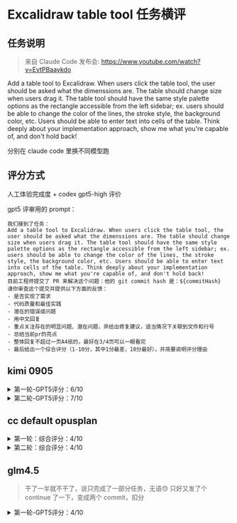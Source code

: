 # Excalidraw table tool 任务横评
## 任务说明
> 来自 Claude Code 发布会: https://www.youtube.com/watch?v=EvtPBaaykdo

Add a table tool to Excalidraw. When users click the table tool, the user should be asked what the dimenssions are. The table should change size when users drag it. The table tool should have the same style palette options as the rectangle accessible from the left sidebar; ex. users should be able to change the color of the lines, the stroke style, the background color, etc. Users should be able to enter text into cells of the table. Think deeply about your implementation approach, show me what you're capable of, and don't hold back!

分别在 claude code 里换不同模型跑

## 评分方式

人工体验完成度 + codex gpt5-high 评价

gpt5 评审用的 prompt：

```
我们接到了任务：
Add a table tool to Excalidraw. When users click the table tool, the user should be asked what the dimenssions are. The table should change size when users drag it. The table tool should have the same style palette options as the rectangle accessible from the left sidebar; ex. users should be able to change the color of the lines, the stroke style, the background color, etc. Users should be able to enter text into cells of the table. Think deeply about your implementation approach, show me what you're capable of, and don't hold back!
目前工程师提交了 PR 来解决这个问题：他的 git commit hash 是：${commitHash}
请你审查这个提交并提供以下方面的反馈：
- 是否实现了需求
- 代码质量和最佳实践
- 潜在的错误或问题
- 用中文回复
- 重点关注存在的明显问题、潜在问题，并给出修复建议，适当情况下关联到文件和行号
- 总结当前pr的亮点
- 整体回复不超过一页A4纸的，最好在3/4页可以一眼看完
- 最后给出一个综合评分（1-10分，其中1分最差，10分最好），并简要说明评分理由
```

## kimi 0905

<details>

<summary>第一轮-GPT5评分：6/10</summary>

我已对该提交进行了逐文件审查，重点看了类型定义、渲染、交互（创建、编辑、缩放/拖拽）、序列化/反序列化，以及工具栏与样式面板集成。
需求达成度
- 基本功能: 已新增表格工具、点击后弹出行列设置对话框、可通过拖拽改变表格整体尺寸、样式面板可设置描边颜色/样式/宽度与背景色、支持双击单元格编辑文本。
- 关键缺口: 反序列化缺失对 table 的支持，导致保存/加载或导入时表格丢失（严重）。
主要问题与风险（需优先修复）
- 反序列化未支持 table（严重数据丢失风险）:
  - 问题: restoreElement() 未含 case "table"，导致还原时报废该类型元素。
  - 定位: packages/excalidraw/data/restore.ts:250 的 switch 中无 table 分支；函数末尾默认返回 null（见 packages/excalidraw/data/restore.ts:360）。
  - 建议: 增加 case "table" 并调用 restoreElementWithProperties(element, { ... }) 恢复 rows/columns/cellData/cellSizes/defaultCellWidth/defaultCellHeight 等字段。
- 表格单元格编辑的定位与交互鲁棒性不足:
  - 问题: 覆盖的 \<textarea\> 仅在创建时按当前场景坐标定位，未监听滚动/缩放/窗口尺寸变化进行重定位或缩放同步；可能出现编辑中画布移动后输入框与单元格错位。
  - 定位: packages/excalidraw/components/App.tsx:8042 开始的 startTableCellTextEditing。
  - 建议: 复用已有的文本 WYSIWYG 管线（wysiwyg/textWysiwyg.tsx）或在编辑期注册 scroll/zoom 监听并实时更新 textarea 的位置与缩放；同时在编辑状态下妥善处理 Esc/Enter 和工具切换/失焦。
- 国际化缺失:
  - 问题: 对话框文案硬编码英文（Create Table / Rows / Columns / Cancel / Create），未走 i18n。
  - 定位: packages/excalidraw/components/TableDimensionDialog.tsx:22, 37, 48, 61, 71, 78 等。
  - 建议: 使用 t() 并在 packages/excalidraw/locales/en.json（以及其他语言包）添加对应 key，保障一致的国际化体验。
- 样式一致性（粗糙度/手绘风格等）：
  - 问题: 表格渲染采用原生 canvas 直线绘制，未接入 rough.js，因此“手绘感/Sloppiness/FillStyle”等与矩形不一致。用户面板虽可设这些属性，但对表格表现有限或无效。
  - 定位: packages/element/src/renderElement.ts:1103 的 drawTableElement 返回直接 canvas 绘制；packages/element/src/shape.ts:832 对 table 返回 null，跳过 rough 形状生成。
  - 建议: 至少对表格外边框引入 rough.js 渲染，使其与矩形风格统一；内部网格也可在性能可接受范围内考虑 rough 化或提供“手绘边框+标准内网格”的平衡方案。
- 绑定/矩形判定缺漏（次要影响）:
  - 问题: isRectangularElement() 未包含 table，箭头绑定与某些矩形泛化逻辑可能不一致。
  - 定位: packages/element/src/typeChecks.ts:217-231。
  - 建议: 将 table 纳入该判定，或明确排除并在相关功能中注释说明。
- 可用性细节（建议优化）:
  - 单元格文本渲染固定字体与大小，未支持多行换行/溢出处理（renderElement.ts:1180-1195），且颜色用 strokeColor 不一定直觉；可考虑与当前字体/对齐参数对齐，至少提供基础换行或截断提示。
  - 表格圆角：UI 中未暴露圆角控制（packages/element/src/comparisons.ts:37-43 将 table 排除），但创建时可能带有 roundness 值（App.tsx:7897-7910）。建议统一策略：要么支持在样式面板设置圆角，要么移除创建时对 table 圆角的携带。
代码质量与最佳实践
- 结构化良好：类型扩展、渲染/碰撞/距离/调整尺寸等核心路径均补齐（types/shape/collision/distance/resize）。
- UI 集成自然：工具栏新增、键位（B）、创建前对话框、双击编辑流基本合理。
- 需要改进：
  - i18n 一致性（对话框与提示文案）。
  - 复用现有文本编辑基础设施（减少自维护 UI 漂移问题）。
  - 与 rough.js 结合，避免“看起来能设置但实际无效”的样式项带来的困惑。
修复建议（带文件引用）
- 反序列化支持 table（必须修复）:
  - 在 packages/excalidraw/data/restore.ts:250 的 switch 中新增 case "table"，参考 transform.ts:600+ 中的默认值推断，调用 restoreElementWithProperties(element, { ... }) 返回。
- i18n:
  - 替换 packages/excalidraw/components/TableDimensionDialog.tsx 的硬编码文案为 t("...")；在 packages/excalidraw/locales/en.json 增加 labels.createTable、labels.rows、labels.columns、buttons.cancel、buttons.create 等。
- 文本编辑体验:
  - 在 App.tsx:8042 中复用 WYSIWYG（packages/excalidraw/wysiwyg/textWysiwyg.tsx），或在编辑期监听滚动/缩放更新 textarea 的 left/top/width/height；并确保编辑结束时彻底清理事件监听。
- 样式一致性:
  - 在 packages/element/src/shape.ts:832 对 table 支持 rough 形状生成（至少外框），在 renderElement.ts:1103 引入 rough 绘制或混合方案。
- 判定补齐:
  - 在 packages/element/src/typeChecks.ts:217-231 将 table 纳入 isRectangularElement()（如需支持箭头绑定/某些通用逻辑）。
亮点
- 全链路改造较完整：类型（ExcalidrawTableElement）、创建（newTableElement）、渲染（drawTableElement）、碰撞/距离/缩放拖拽适配、工具栏与图标集成、命令面板兼容性未破坏。
- 用户体验友好：创建前弹出维度对话框；双击进入单元格编辑直观。

综合评分：6/10
- 理由：主干功能基本实现，集成路径清晰，但存在关键的反序列化缺失（会导致表格数据丢失）、i18n 漏洞、文本编辑在滚动/缩放下不稳，以及样式项与矩形未完全一致（rough/手绘风格）。修复上述问题后可上升至 8-9 分。
</details>

<details>

<summary>第二轮-GPT5评分：7/10</summary>
总体结论

功能大体到位：新增 Table 工具、行列对话框创建、样式面板一致性（描边/填充/虚线/圆角）、拖拽缩放按比例调整单元格尺寸、单元格文本输入与渲染均已实现。
仍有重要缺口：SVG 导出未支持 table；圆角时内部网格未裁剪；文本编辑管线与现有 WYSIWYG 不一致；少量类型安全与事件清理问题需打磨。
是否实现了需求

工具入口与快捷键：左侧工具栏新增 table，快捷键 B（packages/excalidraw/components/shapes.tsx:91，packages/common/src/keys.ts:51），i18n 已补全英文（packages/excalidraw/locales/en.json:308、328）。达成。
交互创建：点击工具后弹出“行/列”对话框（packages/excalidraw/components/LayerUI.tsx:496；packages/excalidraw/components/TableDimensionDialog.tsx:1），创建元素（packages/excalidraw/components/App.tsx:7966）。达成。
样式一致性：table 纳入 hasBackground/hasStrokeWidth/hasStrokeStyle/canChangeRoundness（packages/element/src/comparisons.ts:7,21,31,40）。达成。
拖拽缩放：缩放按比例调整 cell 尺寸（packages/element/src/resizeElements.ts:693）。达成。
单元格文本：点击进入编辑（packages/excalidraw/components/App.tsx:5565, 8054），Canvas 渲染多行文本并裁剪（packages/element/src/renderElement.ts:1198, 1215）。达成。
导出能力：SVG 导出未实现 table 分支（packages/excalidraw/renderer/staticSvgScene.ts:141）。未达成（重要缺口）。
代码质量与最佳实践

亮点
类型与数据结构清晰：新增 ExcalidrawTableElement 并覆盖 restore/transform 序列化（packages/element/src/types.ts:165；packages/excalidraw/data/restore.ts:408；packages/excalidraw/data/transform.ts:420）。
渲染与几何复用：表格作为 Rectanguloid 接入碰撞、距离、shape cache 与 rough 选项（packages/element/src/collision.ts:258；packages/element/src/distance.ts:49；packages/element/src/shape.ts:214, 829）。
缩放体验考虑：编辑器位置/尺寸跟随 zoom/scroll（packages/excalidraw/components/App.tsx:8189）。
需改进
文本编辑未复用现有 WYSIWYG 管线：直接 DOM 插入 textarea，逻辑分散且与现有文本体验不一致（packages/excalidraw/components/App.tsx:8054 起）。
类型安全：多处 as any（packages/excalidraw/components/App.tsx:8127），建议扩展 mutateElement 的类型覆盖 table 字段，移除 any。
工具函数重复/魔法数：getLineDash 在 renderElement 内部实现（packages/element/src/renderElement.ts:1265），默认单元格大小散落多处（packages/element/src/newElement.ts:548；packages/excalidraw/data/transform.ts:498）。建议集中到常量与复用公共 util。
潜在问题与修复建议

缺少 SVG 导出
现象：table 不在 staticSvgScene 的 switch 分支中（packages/excalidraw/renderer/staticSvgScene.ts:141），导出/复制 SVG 将丢失表格。
建议：新增 case "table"。外轮廓沿用 rough shape；内部网格用 <line>/<path>；文本用 <text> 并裁剪到单元格。
圆角未裁剪网格
现象：圆角时网格线穿出边界（packages/element/src/renderElement.ts:1121, 1151 附近未 clip）。
建议：在构建圆角路径后 context.clip() 再绘制网格与文本。
文本风格/一致性
现象：渲染与编辑字体/颜色不一致，渲染用 strokeColor+sans-serif，编辑器固定 14px 黑色（packages/element/src/renderElement.ts:1211；packages/excalidraw/components/App.tsx:8071-8085）。
建议：复用字体/字号/行高获取（getFontString/getLineHeightInPx），编辑器样式与渲染一致；考虑支持自动换行并避免超出单元格宽度（wrap/measureText）。
编辑行为和清理
现象：textarea 生命周期依赖 blur/Enter/ResizeObserver/rAF，但切换工具或开始拖拽等边界不完全（packages/excalidraw/components/App.tsx:8189-8212）。
建议：在工具切换/场景变化/外部点击统一 finishEditing，并复用现有 WYSIWYG 的清理与撤销边界。
类型与事件签名
现象：mutateElement as any（packages/excalidraw/components/App.tsx:8127）；对话框 FilledButton 的 onClick 传入 handleSubmit(FormEvent) 存在类型不匹配风险（packages/excalidraw/components/TableDimensionDialog.tsx:76）。
建议：扩展 ExcalidrawTableElement 的可变字段；对话框使用 form submit 或调整 onClick 签名以兼容 MouseEvent。
交互优先级
现象：点击表格就进编辑，可能不易选中整个表格（packages/excalidraw/components/App.tsx:5565）。
建议：改为双击进入单元格编辑；或点击边框/线宽附近优先选择表格。
本 PR 亮点

全面接入核心管线（命中/距离/shape/样式/序列化/缩放）且保持与矩形一致的用户心智。
缩放表格按比例重算单元格尺寸，细节友好（packages/element/src/resizeElements.ts:693）。
多行文本支持与裁剪已考虑（packages/element/src/renderElement.ts:1215）。

综合评分：7/10

理由：核心需求已基本实现并集成度较好，但 SVG 导出缺失、圆角裁剪、文本编辑与现有系统不一致、类型/事件若干问题仍需修复。补齐上述项可提升至 8.5-9 分。
</details>

## cc default opusplan

<details>

<summary>第一轮：综合评分：4/10</summary>
以下为对该提交的审查与建议。

是否实现了需求
- 已实现（部分）：新增了 table 工具按钮与基础渲染，表格元素可随拖拽调整大小。渲染层已把 table 当作“矩形类元素”处理，碰撞/距离计算已接入，画布渲染正常。
- 未实现/缺失：
  - 维度输入：点击工具后未询问行列数（应弹出选择/输入维度的交互）。
  - 样式一致性：未接入与矩形一致的样式面板选项（描边样式、描边粗细、填充色等）。
  - 单元格文本：未实现单元格级文本输入/显示/编辑。
  - 导出：SVG 导出不支持 table（导出时不会绘制表格网格）。
主要问题与建议修复
- 不可序列化数据结构（严重）
  - 问题：将单元格文本存为 Map（packages/element/src/types.ts:104；packages/element/src/newElement.ts:571），但 Excalidraw 元素需可 JSON 序列化（packages/element/src/types.ts:211 注释）。Map 会导致导入导出/协作状态不同步或丢失。
  - 建议：改用可序列化结构（如 Record<string, CellText> 或 string[][]），并在 restore/transform 流程中做向后兼容处理。
- 样式面板未包含 table（中）
  - 问题：比较函数未把 table 计入，导致 UI 可能不展示填充色、描边样式/宽度等（packages/element/src/comparisons.ts:3、12、23、34）。
  - 建议：在 hasBackground/hasStrokeWidth/hasStrokeStyle/canChangeRoundness 中加入 "table"。并确认 Actions 面板与属性面板显示逻辑一致。
- SVG 导出缺失（中-严重）
  - 问题：staticSvgScene 未处理 table 分支（packages/excalidraw/renderer/staticSvgScene.ts:149）。当前 table 形状缓存返回 Drawable[] 时，SVG 渲染需逐个绘制。
  - 建议：新增 case "table" 分支，若 ShapeCache 返回数组则逐个调用 roughSVGDrawWithPrecision 并 append 到 DOM。
- 维度输入交互缺失（中）
  - 建议：新增 table 工具的 action（仿 actionEmbeddable.ts），在工具激活时弹出维度选择（最好为悬浮网格选择器，退一步用对话框/Prompt 也可）。确认选择后写入 appState 或直接作为 newTableElement 的初始 rows/columns。
- 单元格文本编辑（中-高复杂度）
  - 建议优先方案（更贴近现有体系）：将 table 作为 text container 的一种，扩展 ExcalidrawTextContainer 以支持 table，每个非空单元格使用独立 TextElement（额外携带 row/col 元数据）。需要：
    - 点击命中单元格 -> 计算 cell rect -> 启动文本编辑器。
    - 在 table resize/行列变更时重排已存在的 bound text。
  - 备选方案（实现较快但侵入性大）：把 cell 文本作为 table 内部数据并在渲染层绘制文本（需复用/改造文本测量与换行逻辑），注意与导出/复制一致性。
- 吸附与创建体验（次）
  - 问题：未加入非线性吸附工具判断（packages/excalidraw/snapping.ts:1400），导致创建时吸附体验不一致。
  - 建议：把 TOOL_TYPE.table 纳入 isActiveToolNonLinearSnappable。
- 类型与实现细节（次）
  - any 断言：packages/element/src/shape.ts:666 使用 as any，易掩盖类型问题。建议为 ExcalidrawTableElement 显式类型并避免 any。
  - 静态导出的一致性：staticScene（PNG/Canvas）路径基于 renderElement 已可用，但需同步保证 SVG 与 Canvas 导出的表现一致。
- 文案与可访问性（次）
  - 建议：为 toolBar.table 添加 i18n 文案键值，确保 Help/快捷键面板等位置一致展示。
- 性能（潜在）
  - 大行列数表格绘制 RoughJS 线段数量可能很大。建议限制行列数（如 <= 50x50），或在缩放较小/尺寸较小时降级绘制（合并线段/减少 roughness）。
代码质量与最佳实践
- 优点：
  - 类型/碰撞/距离/渲染等多处按“矩形类”路径接入较到位（如 typeChecks、collision、distance、getElementShape 等），使拖拽/选中/变化较为自然。
  - 渲染层把表格画在矩形上方，逻辑清晰（packages/element/src/shape.ts:660 起）。
- 待改进：
  - 提交信息与测试缺失：缺少回归/导出/样式面板可见性测试；commit message 不具可读性。
  - 可序列化约束未遵守：违反了元素必须 JSON 序列化的约束（types.ts:211）。
  - UI 细节未齐：样式面板、吸附、SVG 导出未同步接入，形成体验断层。
潜在错误或问题
- 导出到 SVG 时表格缺失（用户会认为“导出损坏”）。
- 序列化/协作时 cellTexts 丢失或导致报错。
- 工具属性面板缺项，用户无法调整描边样式/宽度、填充色。
- 未启用吸附，创建时与其他形状体验不一致。
修复建议（按优先级）
- 高优：
  - 改造 cellTexts 为可序列化结构（types.ts:104；newElement.ts:571）。
  - 增加 SVG 导出分支并支持 Drawable[]（staticSvgScene.ts:149）。
  - 在 comparisons.ts 向 table 开启背景/描边样式/宽度（comparisons.ts:3、12、23、34）。
  - 为 table 工具添加维度输入对话（新增 actionTable.ts，参照 actionEmbeddable.ts:1–21；在 Actions/ShapesSwitcher onChange 钩入）。
- 中优：
  - 启用吸附（snapping.ts:1400）。
  - 去掉 any（shape.ts:666）。
  - 加 i18n 文案与 Help 展示。
- 后续：
  - 单元格文本编辑的选型与实现（分阶段落地：命中 -> 编辑 -> 渲染 -> 导出）。
  - 添加基本测试（渲染、导出、样式面板可见性、维度对话行为）。
亮点
- 将 table 融入“矩形类元素”的通用路径，较少侵入核心逻辑，拖拽/选中/变换即刻可用。
- 画布渲染层已兼容 table 返回多个 Rough 图元的场景（renderElement.ts:413 起），扩展性较好。
- 类型与引擎侧（collision/distance/shape）接入面覆盖较全，为后续完善打下基础。

综合评分：4/10
- 理由：完成了基础渲染与交互（可创建/可缩放），但关键需求未实现（维度输入、单元格文字编辑），且存在重要缺陷（不可序列化 Map、SVG 导出缺失、样式面板未接入、吸附未接入）。整体方向正确，但需较多补全与打磨方可合入。

人工检查发现 TypeError 报错，要求修复
</details>

<details>

<summary>第二轮：综合评分：4/10</summary>
是否实现了需求

维度输入：未实现。点击工具后未见任何“询问行/列尺寸”的交互或弹窗逻辑。参考 packages/excalidraw/components/Actions.tsx:323-358（设置 activeTool 时未处理 table 特殊逻辑），packages/excalidraw/components/App.tsx 未检索到相关处理。
拖拽调整大小：已实现。表格作为矩形类图形随 width/height 变化，网格线按比例重绘。参考 packages/element/src/shape.ts:664-700。
样式面板一致性：基本满足。table 被标记为 fillable，使用与矩形一致的 strokeColor/strokeStyle/backgroundColor 等，网格线也用相同 rough 选项绘制。参考 packages/excalidraw/components/shapes.tsx:46-52 与 packages/element/src/shape.ts:218-227, 664-700。
在单元格输入文本：未实现。虽在类型上引入了 cellTexts，但未有任何渲染、编辑、命中逻辑。参考 packages/element/src/types.ts:100-105、packages/element/src/newElement.ts:559-573；渲染路径 packages/element/src/renderElement.ts 中 table 分支仅绘制网格与外框，无文本绘制；文本容器绑定也未包含 table（packages/element/src/typeChecks.ts:242-252、packages/element/src/textElement.ts:415-420）。
代码质量与最佳实践

数据可序列化性风险：ExcalidrawTableElement.cellTexts 使用 Map，不易 JSON 序列化，serializeAsJSON 会导致数据丢失（Map 变空对象或被忽略）。参考 packages/element/src/types.ts:104、packages/element/src/newElement.ts:571、packages/excalidraw/data/json.ts:50-76。建议改为 Record<string, {...}> 或二维数组结构。
恢复/导入缺失：restore.ts 未处理 table，会在还原时被丢弃。参考 packages/excalidraw/data/restore.ts:396-404（此处未包含 case "table"），最终 restoreElement() 默认返回 null，元素被过滤掉。这会导致分享、导出后再导入场景时表格丢失。
文本绑定缺失：isTextBindableContainer 未包含表格，且 textElement 的位置计算与容器支持中没有表格分支。参考 packages/element/src/typeChecks.ts:242-252、packages/element/src/textElement.ts:415-420。这使得无法双击在表格或单元格中进入编辑。
变换/转换补齐良好：transform.ts 已将 table 纳入转换/导入流程（创建和标签逻辑），但“标签”仅覆盖整体容器文本，不是单元格文本。参考 packages/excalidraw/data/transform.ts:528-548, 661-676。
命中测试/交互：collision.ts、distance.ts、typeChecks.ts 已将 table 视作矩形类，选择/碰撞/吸附等基本正确。参考 packages/element/src/collision.ts:235-242、packages/element/src/distance.ts:43-45、packages/element/src/typeChecks.ts:206-221, 223-239。
潜在错误或问题与修复建议

表格序列化/还原
问题：表格丢失与 Map 导致的数据丢失。
建议：
将 cellTexts 从 Map 改为可序列化结构（如 Record<string, { text, font... }> 或 [row][col] 数组）。位置：packages/element/src/types.ts:100-105、packages/element/src/newElement.ts:559-573。
在 restore.ts 中为 table 增加 case，调用 restoreElementWithProperties(element, { rows, columns, cellTexts })。位置：packages/excalidraw/data/restore.ts:396-404 附近。
维度输入（行/列）
问题：未有“点击 table 工具即询问尺寸”的交互。
建议：在工具激活时弹出尺寸设置对话框（或最小 MVP 用 prompt() 以快速验证），用户确认后将 rows/columns 写入新建元素。入口可在工具栏切换时处理：packages/excalidraw/components/Actions.tsx:323-358（onChange 为 value === "table" 时触发），或在 App.tsx 新建元素逻辑中检测当前工具为 table 且缺少 rows/columns 时弹窗。
单元格文本输入与布局
问题：未支持在单元格中输入文本，且未有布局/渲染逻辑。
建议（两种路线，择一落地）：
轻量化方案（短期）：双击表格某单元格时，在该单元格中心创建普通文本元素，不做强绑定；但需在表格 resize 时维护文本位置（可通过元素分组或在 customData 标记 cell 坐标并在 resize 钩子重定位）。
正式方案（推荐）：将表格设为文本可绑定容器，扩展：
在 isTextBindableContainer 加入 table（packages/element/src/typeChecks.ts:242-252）。
扩展 textElement.ts 的 getBoundTextElementPosition 以支持 table，根据 rows/columns 和文本的 cell 索引，计算文本锚点（packages/element/src/textElement.ts:368-380 附近）。
在文本元素的 customData 中保存 cell 定位（行/列），或为 table 维护 Record<cellKey, textElementId> 映射。
渲染不必在 table 内部绘字，仍走文本元素渲染路径，便于编辑与 WYSIWYG 复用。
退化/异常值处理
问题：rows 或 columns 为 0/负数会触发除零或 NaN（packages/element/src/shape.ts:669-687）。
建议：创建/还原时校验行列范围（>=1），绘制前兜底 clamp。
其它小点
generateRoughOptions() 对 table 与其他矩形类共用逻辑合理，但 modifyIframeLikeForRoughOptions 主要用于 iframe/embeddable 的“透明补色”行为，是否应作用于 table 需确认产品预期（packages/element/src/shape.ts:623-661）。若不需要，建议分支剥离。
PR 亮点

架构接入完整：在渲染、碰撞、距离、类型检查、工具栏、导出形状定义等关键通道均纳入 table 类型，整体耦合点铺设较到位（如 renderElement.ts:415, 837、scene/types.ts:159、constants.ts:475 等）。
网格绘制策略清晰：基于 rows/columns 计算水平/垂直线段，随尺寸变化自适应（packages/element/src/shape.ts:664-700）。
样式面板复用：沿用矩形样式开关与 rough 选项，降低学习与维护成本（components/shapes.tsx:46-52、shape.ts:218-227）。
综合评分：4/10

理由：已打通 table 基础形状渲染、命中与样式通道（加分），但未实现两大核心需求（维度输入与单元格文本编辑），且存在严重的数据可序列化/还原问题（table 导入会丢失、Map 序列化丢数据）。建议优先补齐对话框+序列化/还原+文本编辑绑定的闭环，再考虑优化 UX 与边界值。
</details>

## glm4.5

> 干了一半就不干了，说只完成了一部分任务，无语😓 只好又发了个 continue 了一下，变成两个 commit，扣分

<details>

<summary>第一轮-GPT5评分：4/10</summary>
我已对两个提交 2abb41bf 和 953d7abe 的改动逐个审查，重点围绕新增 “表格工具” 的实现是否满足需求、代码质量与潜在问题给出结论与建议。
总体结论
- 需求完成度：部分满足。已新增表格工具按钮、点击后弹出行列数对话框、基础渲染/命中检测/碰撞逻辑接入。但存在关键缺失与明显缺陷：无法通过“创建”按钮提交、渲染路径会在运行时抛错、拖拽缩放未同步网格、样式面板与渲染不一致、单元格文本录入与渲染未实现。
- 上线风险：较高。当前实现会在实际绘制表格时触发异常（详见 generateRoughOptions），且对话框的“创建”按钮不生效，用户无法正常创建表格。
需求符合度
- 表格工具入口：已在工具栏加入（packages/excalidraw/components/shapes.tsx:47），并新增图标（packages/excalidraw/components/icons.tsx:326）。
- 点击后询问维度：对话框已加入（packages/excalidraw/components/TableDimensionDialog.tsx），在 App 中拦截创建流程并弹窗（packages/excalidraw/components/App.tsx:7922 附近）。
- 拖拽更改尺寸：仅支持整体元素的宽高变化，内部网格未随尺寸重算，表现不符合预期（详见问题项）。
- 与矩形一致的样式面板：面板上基本能显示，但渲染未正确使用 strokeWidth/color/fill，存在不一致（详见问题项）。
- 单元格文本录入：未实现。虽定义了 cells（packages/element/src/types.ts:100 起），但没有任何编辑交互与文本渲染。
主要问题与风险
- 运行时渲染崩溃（阻断性）：
  - generateRoughOptions 未支持 table，默认分支直接抛错（packages/element/src/shape.ts:213 起，默认分支 throw）。而 table 的生成中多次调用 generateRoughOptions（packages/element/src/shape.ts:675, 687），一旦渲染表格就会异常。
- 维度对话框“创建”按钮无效（阻断性）：
  - FilledButton 默认为 type="button"（packages/excalidraw/components/FilledButton.tsx:65），TableDimensionDialog 中“创建”按钮未绑定 onClick 也非 submit，导致点击无任何效果（packages/excalidraw/components/TableDimensionDialog.tsx:96-101）。
- 拖拽尺寸未驱动网格重算（体验问题）：
  - 渲染使用固定的 cellWidth/cellHeight（packages/element/src/shape.ts:697, 705），而不是 width/cols、height/rows 的动态计算。用户缩放后网格线不会对齐新尺寸，右/下边框与网格线错位。
- 样式面板与渲染不一致（功能缺失）：
  - 代码里强行使用 borderWidth 替代 element.strokeWidth（packages/element/src/shape.ts:678, 690），导致用户更改笔画粗细无效。背景填充依赖 generateRoughOptions，但 table 未纳入支持。
  - 已将 table 纳入 hasBackground/hasStrokeColor/hasStrokeWidth/hasStrokeStyle/canChangeRoundness（packages/element/src/comparisons.ts），但渲染未落实（圆角未实现、背景填充不稳定、宽度错配），形成“可选但不生效”的体验。
- 单元格文本未实现（功能缺失）：
  - 没有在 renderElement 中绘制单元格文本，也没有双击/回车进入单元格编辑的事件流接入（未见与 wysiwyg/textWysiwyg.tsx 的桥接）；cells 结构（packages/element/src/types.ts:100 起）未被消费。
- 重复/低质量代码：
  - convertToExcalidrawElements 的 switch 中重复出现 case "table"（前一次生成 newTableElement，后一次直接赋值 element）（packages/excalidraw/data/transform.ts:549 与 640 附近），后者永远不可达，应移除。
- 可用性/可访问性细节：
  - 移除了对话框输入的 type/aria/id/min/max（packages/excalidraw/components/TableDimensionDialog.tsx:49-66 的变更），易用性与无障碍退化。
- 绑定/高亮一致性：
  - 已将 table 纳入 ExcalidrawBindableElement（packages/element/src/types.ts:302），但交互高亮未覆盖 table（packages/excalidraw/renderer/interactiveScene.ts 中 renderBindingHighlightForBindableElement 的 switch 未含 table），绑定体验与其他矩形类不一致。
- 圆角支持不完整：
  - canChangeRoundness 已支持 table（packages/element/src/comparisons.ts:44），但 table 外框仍用 generator.rectangle（packages/element/src/shape.ts:670），未按矩形逻辑转 path 实现圆角。
修复建议（按优先级）
- 修复渲染崩溃与样式一致性
  - 为 table 加入 generateRoughOptions 分支，按矩形同样逻辑设置 fillStyle/fill 等（packages/element/src/shape.ts:181）。
  - table 的渲染不要覆盖 strokeWidth，直接使用 element.strokeWidth；如需区分“边框宽度”与“面板笔画宽度”，应建立双向同步或移除 borderWidth，避免面板失效（packages/element/src/shape.ts:676-693）。
  - 若保留圆角支持，table 外框应参考矩形的 roundness 路径实现（packages/element/src/shape.ts:630-645 类似逻辑在 table 分支中实现），否则暂时不要把 table 放入 canChangeRoundness。
- 修复对话框提交
  - 给“创建”按钮添加 onClick={() => onClose(dimensions)} 或让其成为 type="submit"（packages/excalidraw/components/TableDimensionDialog.tsx:96-101）；保留取消按钮 onClick（:88-95）。
  - 恢复输入框的 type="number"、id、min/max（packages/excalidraw/components/TableDimensionDialog.tsx:49-66），提升可用性与可访问性。
- 网格随尺寸动态重算
  - 渲染网格线时用 const cellW = width/cols, const cellH = height/rows 取代固定 cellWidth/cellHeight（packages/element/src/shape.ts:697, 705）。如需保持固定单元格宽高，则在 resize 逻辑中同步更新 cellWidth/cellHeight，以二者之一为真实来源，避免双源状态。
- 单元格文本编辑与渲染
  - 命中检测：在 table 元素下双击时，计算本地坐标 → 行列 index = floor(localX/cellW), floor(localY/cellH)，定位 cell。
  - 编辑：复用现有 WYSIWYG（packages/excalidraw/wysiwyg/textWysiwyg.tsx），定位到该 cell 的矩形区域，提交时写入 cells[row][col].text 并触发布局更新。
  - 渲染：在 renderElement 追加文本绘制（或在单独文本渲染通道中遍历 cells 并绘制），注意字体、对齐、颜色（TableCell 的 font、textAlign、verticalAlign 已定义）。
- 清理与一致性
  - 移除 transform.ts 中重复/不可达的 case "table" 分支（packages/excalidraw/data/transform.ts:640 附近）。
  - 在 interactiveScene 的绑定高亮里将 table 作为矩形类处理（packages/excalidraw/renderer/interactiveScene.ts 对应的 switch）。
  - 评估 cells 的存储体量。对大表（如 20x20）cells 持久化会比较重，可按需懒初始化或仅在有内容时存储（如 text 非空）。
亮点
- 类型系统与引擎接入较完整：已在 types/collision/distance/getElementShape/render 流程接入 table，思路正确（packages/element/src/... 多处）。
- 工具链与 UX 融合：加了工具栏图标、快捷键（B/5），弹出维度对话框的交互设计合理（提交按钮缺陷除外）。
- 数据转换与导入导出：已把 table 接入 transform/restore 流程（packages/excalidraw/data/transform.ts, restore.ts），并在测试 API 辅助里支持构造（packages/excalidraw/tests/helpers/api.ts）。

综合评分：4/10
- 理由：有清晰的方向与多处接入工作，但存在两个硬阻（渲染时抛错；创建按钮不工作）和多项核心需求缺失（单元格文本、网格随缩放动态、样式面板一致性/圆角）。若先修复崩溃与创建交互，评分可迅速提升到 6-7 分；完善文本编辑与样式一致性后，可达 8 分以上。
<details>
